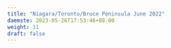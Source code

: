```yaml
---
title: "Niagara/Toronto/Bruce Peninsula June 2022"
daemste: 2023-05-26T17:53:46+08:00
weight: 11
draft: false
---
```


